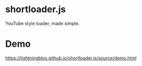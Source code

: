 # shortloader.js
YouTube style loader, made simple.
# Demo
https://lightningblox.github.io/shortloader.js/source/demo.html

